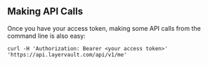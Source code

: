 ## Making API Calls

Once you have your access token, making some API calls from the command line is also easy:

```shell
curl -H 'Authorization: Bearer <your access token>' 'https://api.layervault.com/api/v1/me'
```
